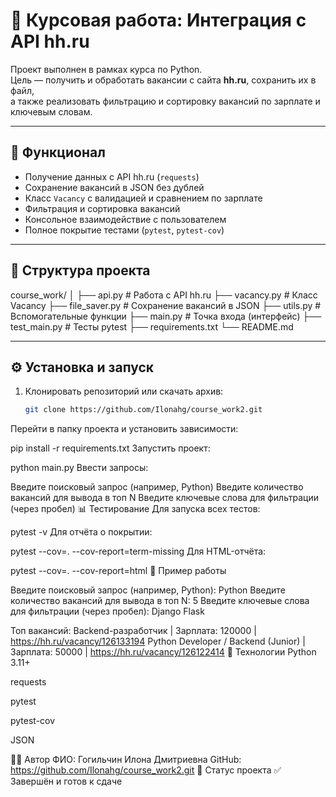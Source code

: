 # 🧠 Курсовая работа: Интеграция с API hh.ru

Проект выполнен в рамках курса по Python.  
Цель — получить и обработать вакансии с сайта **hh.ru**, сохранить их в файл,  
а также реализовать фильтрацию и сортировку вакансий по зарплате и ключевым словам.

---

## 🚀 Функционал

- Получение данных с API hh.ru (`requests`)
- Сохранение вакансий в JSON без дублей
- Класс `Vacancy` с валидацией и сравнением по зарплате
- Фильтрация и сортировка вакансий
- Консольное взаимодействие с пользователем
- Полное покрытие тестами (`pytest`, `pytest-cov`)

---

## 🧩 Структура проекта

course_work/
│
├── api.py # Работа с API hh.ru
├── vacancy.py # Класс Vacancy
├── file_saver.py # Сохранение вакансий в JSON
├── utils.py # Вспомогательные функции
├── main.py # Точка входа (интерфейс)
├── test_main.py # Тесты pytest
├── requirements.txt
└── README.md

 

---

## ⚙️ Установка и запуск

1. Клонировать репозиторий или скачать архив:
   ```bash
   git clone https://github.com/Ilonahg/course_work2.git
Перейти в папку проекта и установить зависимости:

 
pip install -r requirements.txt
Запустить проект:

 
python main.py
Ввести запросы:

 
Введите поисковый запрос (например, Python)
Введите количество вакансий для вывода в топ N
Введите ключевые слова для фильтрации (через пробел)
📊 Тестирование
Для запуска всех тестов:

 
pytest -v
Для отчёта о покрытии:

 
pytest --cov=. --cov-report=term-missing
Для HTML-отчёта:

 
pytest --cov=. --cov-report=html
📁 Пример работы
 
Введите поисковый запрос (например, Python): Python
Введите количество вакансий для вывода в топ N: 5
Введите ключевые слова для фильтрации (через пробел): Django Flask

Топ вакансий:
Backend-разработчик | Зарплата: 120000 | https://hh.ru/vacancy/126133194
Python Developer / Backend (Junior) | Зарплата: 50000 | https://hh.ru/vacancy/126122414
🧱 Технологии
Python 3.11+

requests

pytest

pytest-cov

JSON

👨‍💻 Автор
ФИО:  Гогильчин Илона Дмитриевна
GitHub: https://github.com/Ilonahg/course_work2.git
🏁 Статус проекта
✅ Завершён и готов к сдаче

 

 